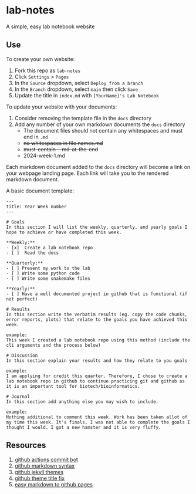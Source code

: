 # lab-notes
A simple, easy lab notebook website

## Use
To create your own website:

1. Fork this repo as `lab-notes`
2. Click `Settings` > `Pages`
3. In the `Source` dropdown, select `Deploy from a branch`
4. In the `Branch` dropdown, select `main` then click `Save`
5. Update the title in `index.md` with `[YourName]'s Lab Notebook`

To update your website with your documents:
1. Consider removing the template file in the `docs` directory
2. Add any number of your own markdown documents the `docs` directory
   - The document files should not contain any whitespaces and must end in `.md`
   - ~~no whitespaces in file names.md~~
   - ~~must-contain-.-md-at-the-end~~
   - 2024-week-1.md

Each markdown document added to the `docs` directory will become a link on your webpage landing page. Each link will take you to the rendered markdown document.

A basic document template:
```
---
title: Year Week number
---

# Goals
In this section I will list the weekly, quarterly, and yearly goals I hope to achieve or have completed this week.

**Weekly:**
- [x]  Create a lab notebook repo
- [ ]  Read the docs

**Quarterly:**
- [ ] Present my work to the lab
- [ ] Write some python code
- [ ] Write some snakemake files

**Yearly:**
- [ ] Have a well documented project in github that is functional (if not perfect)

# Results
In this section write the verbatim results (eg. copy the code chunks, error reports, plots) that relate to the goals you have achieved this week.

example:
This week I created a lab notebook repo using this method (include the cli arguments and the process below)

# Discussion
In this section explain your results and how they relate to you goals

example:
I am applying for credit this quarter. Therefore, I chose to create a lab notebook repo in github to continue practicing git and github as it is an important tool for biotech/bioinformatics.

# Journal
In this section add anything else you may wish to include.

example:
Nothing additional to comment this week. Work has been taken allot of my time this week. It's finals, I was not able to complete the goals I thought I would. I got a new hamster and it is very fluffy.
```

## Resources

1. [github actions commit bot](https://github.com/orgs/community/discussions/26560#discussioncomment-3531273)
2. [github markdown syntax](https://docs.github.com/en/get-started/writing-on-github/getting-started-with-writing-and-formatting-on-github/basic-writing-and-formatting-syntax)
3. [github jekyll themes](https://pages.github.com/themes/)
4. [github theme title fix](https://github.com/pages-themes/cayman/issues/134#issuecomment-1000227220)
5. [easy markdown to github pages](https://nicolas-van.github.io/easy-markdown-to-github-pages/)
